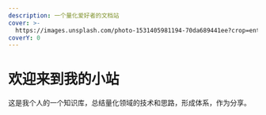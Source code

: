 ```yaml
---
description: 一个量化爱好者的文档站
cover: >-
  https://images.unsplash.com/photo-1531405981194-70da689441ee?crop=entropy&cs=srgb&fm=jpg&ixid=M3wxOTcwMjR8MHwxfHNlYXJjaHwxMHx8Z3JhZGVufGVufDB8fHx8MTY4Njc1MjkzMXww&ixlib=rb-4.0.3&q=85
coverY: 0
---
```


# 欢迎来到我的小站

这是我个人的一个知识库，总结量化领域的技术和思路，形成体系，作为分享。
